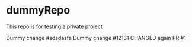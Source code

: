 # dummyRepo
This repo is for testing a private project

Dummy change #sdsdasfa 
Dummy change #12131
CHANGED again
PR #1
